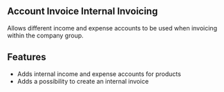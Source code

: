 Account Invoice Internal Invoicing
--------------------------

Allows different income and expense accounts to be used when
invoicing within the company group.

Features
--------

* Adds internal income and expense accounts for products
* Adds a possibility to create an internal invoice